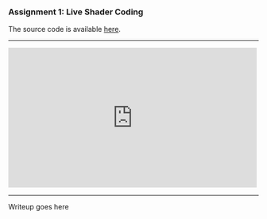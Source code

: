 ### Assignment 1: Live Shader Coding

The source code is available [here](https://github.com/RobethX/CS420X/blob/main/assignment1/frag.glsl).

---

<iframe width="500" height="281.25" src="https://www.youtube.com/embed/NPxeZBs0ZCY?&autoplay=1" title="YouTube video player" frameborder="0" allow="autoplay; fullscreen; encrypted-media; picture-in-picture"></iframe>

---

Writeup goes here